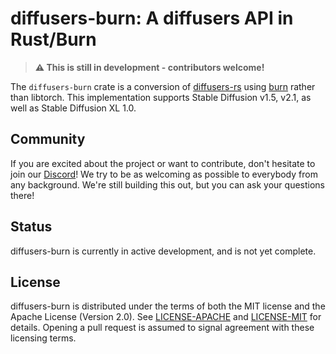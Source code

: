# diffusers-burn: A diffusers API in Rust/Burn

> **⚠️ This is still in development - contributors welcome!**

The `diffusers-burn` crate is a conversion of [diffusers-rs](https://github.com/LaurentMazare/diffusers-rs) using [burn](https://github.com/burn-rs/burn) rather than libtorch. This implementation supports Stable Diffusion v1.5, v2.1, as well as Stable Diffusion XL 1.0.

## Community

If you are excited about the project or want to contribute, don't hesitate to join our [Discord](https://discord.gg/UHtSgF6j5J)!
We try to be as welcoming as possible to everybody from any background. We're still building this out, but you can ask your questions there!

## Status

diffusers-burn is currently in active development, and is not yet complete.

## License

diffusers-burn is distributed under the terms of both the MIT license and the Apache License (Version 2.0).
See [LICENSE-APACHE](./LICENSE-APACHE) and [LICENSE-MIT](./LICENSE-MIT) for details. Opening a pull
request is assumed to signal agreement with these licensing terms.
